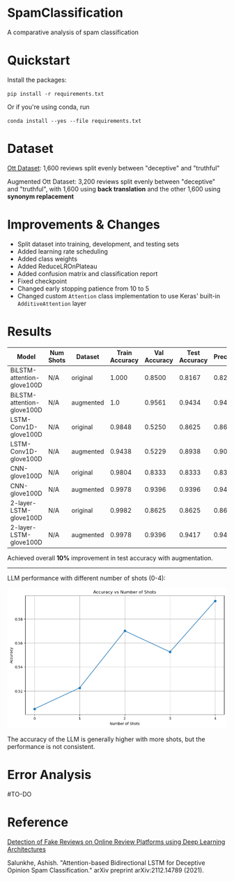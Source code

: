 # SpamClassification

A comparative analysis of spam classification

# Quickstart

Install the packages:

`pip install -r requirements.txt`

Or if you're using conda, run

`conda install --yes --file requirements.txt`

# Dataset

[Ott Dataset](https://www.kaggle.com/datasets/rtatman/deceptive-opinion-spam-corpus): 1,600 reviews split evenly between "deceptive" and "truthful"

Augmented Ott Dataset: 3,200 reviews split evenly between "deceptive" and "truthful", with 1,600 using **back translation** and the other 1,600 using **synonym replacement**

# Improvements & Changes

- Split dataset into training, development, and testing sets
- Added learning rate scheduling
- Added class weights
- Added ReduceLROnPlateau
- Added confusion matrix and classification report
- Fixed checkpoint
- Changed early stopping patience from 10 to 5
- Changed custom `Attention` class implementation to use Keras' built-in `AdditiveAttention` layer

# Results

| Model                      | Num Shots | Dataset   | Train Accuracy | Val Accuracy | Test Accuracy | Precision | Recall | F1 Score |
| -------------------------- | --------- | --------- | -------------- | ------------ | ------------- | --------- | ------ | -------- |
| BiLSTM-attention-glove100D | N/A       | original  | 1.000          | 0.8500       | 0.8167        | 0.82      | 0.82   | 0.82     |
| BiLSTM-attention-glove100D | N/A       | augmented | 1.0            | 0.9561       | 0.9434        | 0.94      | 0.94   | 0.94     |
| LSTM-Conv1D-glove100D      | N/A       | original  | 0.9848         | 0.5250       | 0.8625        | 0.86      | 0.86   | 0.86     |
| LSTM-Conv1D-glove100D      | N/A       | augmented | 0.9438         | 0.5229       | 0.8938        | 0.90      | 0.89   | 0.89     |
| CNN-glove100D              | N/A       | original  | 0.9804         | 0.8333       | 0.8333        | 0.83      | 0.83   | 0.83     |
| CNN-glove100D              | N/A       | augmented | 0.9978         | 0.9396       | 0.9396        | 0.94      | 0.94   | 0.94     |
| 2-layer-LSTM-glove100D     | N/A       | original  | 0.9982         | 0.8625       | 0.8625        | 0.86      | 0.86   | 0.86     |
| 2-layer-LSTM-glove100D     | N/A       | augmented | 0.9978         | 0.9396       | 0.9417        | 0.94      | 0.94   | 0.94     |

Achieved overall **10%** improvement in test accuracy with augmentation.

---

LLM performance with different number of shots (0-4):

![llm-gpt4o-mini](./results/llm-nshots.png)

The accuracy of the LLM is generally higher with more shots, but the performance is not consistent.

# Error Analysis

#TO-DO

# Reference

[Detection of Fake Reviews on Online Review Platforms using Deep Learning Architectures
](https://github.com/ashishsalunkhe/DeepSpamReview-Detection-of-Fake-Reviews-on-Online-Review-Platforms-using-DeepLearning-Architectures)

Salunkhe, Ashish. "Attention-based Bidirectional LSTM for Deceptive Opinion Spam Classification." arXiv preprint arXiv:2112.14789 (2021).
